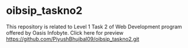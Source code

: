 # oibsip_taskno2
This repository is related to Level 1 Task 2 of Web Development program offered by Oasis Infobyte.
Click here for preview https://github.com/PiyushBhujbal09/oibsip_taskno2.git
